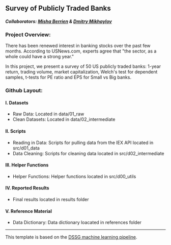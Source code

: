 ## Survey of Publicly Traded Banks

#### *Collaborators: [Misha Berrien](https://github.com/mishaberrien) & [Dmitry Mikhaylov](https://github.com/allaccountstaken)*

### Project Overview: 
There has been renewed interest in banking stocks over the past few months. According to USNews.com, experts agree that "the sector, as a whole could have a strong year."

In this project, we present a survey of 50 US publicly traded banks: 1-year return, trading volume, market capitalization, Welch's test for dependent samples, t-tests for PE ratio and EPS for Small vs Big banks.


### Github Layout: 

#### I. Datasets
* Raw Data: Located in data/01_raw
* Clean Datasets: Located in data/02_intermediate 

#### II. Scripts
* Reading in Data: Scripts for pulling data from the IEX API located in src/d01_data
* Data Cleaning: Scripts for cleaning data located in src/d02_intermediate

#### III. Helper Functions
* Helper Functions: Helper functions located in src/d00_utils

#### IV. Reported Results
* Final results located in results folder

#### V. Reference Material
* Data Dictionary: Data dictionary loacated in references folder

***

This template is based on the [DSSG machine learning pipeline](https://github.com/dssg/hitchhikers-guide/tree/master/sources/curriculum/0_before_you_start/pipelines-and-project-workflow). 
